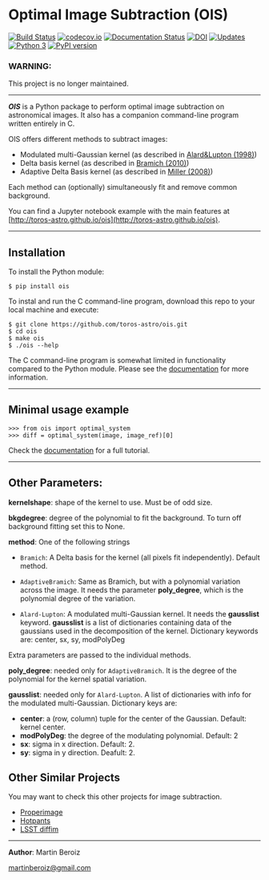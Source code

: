 # Optimal Image Subtraction (OIS)

[![Build Status](https://travis-ci.org/toros-astro/ois.svg?branch=master)](https://travis-ci.org/github/toros-astro/ois?branch=master)
[![codecov.io](https://codecov.io/github/toros-astro/ois/coverage.svg?branch=master)](https://codecov.io/github/toros-astro/ois?branch=master)
[![Documentation Status](https://readthedocs.org/projects/optimal-image-subtraction/badge/?version=latest)](http://optimal-image-subtraction.readthedocs.io/en/latest/?badge=latest)
[![DOI](https://zenodo.org/badge/49916188.svg)](https://zenodo.org/badge/latestdoi/49916188)
[![Updates](https://pyup.io/repos/github/toros-astro/ois/shield.svg)](https://pyup.io/repos/github/toros-astro/ois/)
[![Python 3](https://pyup.io/repos/github/toros-astro/ois/python-3-shield.svg)](https://pyup.io/repos/github/toros-astro/ois/)
[![PyPI version](https://badge.fury.io/py/ois.svg)](https://badge.fury.io/py/ois)

### WARNING:

This project is no longer maintained.

***

***OIS*** is a Python package to perform optimal image subtraction on astronomical images.
It also has a companion command-line program written entirely in C.

OIS offers different methods to subtract images:

 * Modulated multi-Gaussian kernel (as described in [Alard&Lupton (1998)][1])
 * Delta basis kernel (as described in [Bramich (2010)][2])
 * Adaptive Delta Basis kernel (as described in [Miller (2008)][3])

Each method can (optionally) simultaneously fit and remove common background.

You can find a Jupyter notebook example with the main features at [http://toros-astro.github.io/ois](http://toros-astro.github.io/ois).

***

## Installation

To install the Python module:

    $ pip install ois

To instal and run the C command-line program, download this repo to your local machine and execute:

    $ git clone https://github.com/toros-astro/ois.git
    $ cd ois
    $ make ois
    $ ./ois --help

The C command-line program is somewhat limited in functionality compared to the Python module.
Please see the [documentation](http://optimal-image-subtraction.readthedocs.io) for more information.

***

## Minimal usage example

    >>> from ois import optimal_system
    >>> diff = optimal_system(image, image_ref)[0]

Check the [documentation](http://optimal-image-subtraction.readthedocs.io) for a full tutorial.

***

## Other Parameters:

**kernelshape**: shape of the kernel to use. Must be of odd size.

**bkgdegree**: degree of the polynomial to fit the background.
    To turn off background fitting set this to None.

**method**: One of the following strings

  * `Bramich`: A Delta basis for the kernel (all pixels fit
      independently). Default method.

 * `AdaptiveBramich`: Same as Bramich, but with a polynomial variation across the image. It needs the parameter **poly_degree**, which is the polynomial degree of the variation.

  * `Alard-Lupton`: A modulated multi-Gaussian kernel.
      It needs the **gausslist** keyword. **gausslist** is a list of dictionaries containing data of the gaussians used in the decomposition of the kernel. Dictionary keywords are: center, sx, sy, modPolyDeg

Extra parameters are passed to the individual methods.

**poly_degree**: needed only for `AdaptiveBramich`. It is the degree
    of the polynomial for the kernel spatial variation.

**gausslist**: needed only for `Alard-Lupton`. A list of dictionaries with info for the modulated multi-Gaussian. Dictionary keys are:

* **center**: a (row, column) tuple for the center of the Gaussian. Default: kernel center.
* **modPolyDeg**: the degree of the modulating polynomial. Default: 2
* **sx**: sigma in x direction. Default: 2.
* **sy**: sigma in y direction. Deafult: 2.

## Other Similar Projects

You may want to check this other projects for image subtraction.

* [Properimage](https://properimage.readthedocs.io)
* [Hotpants](https://github.com/acbecker/hotpants)
* [LSST diffim](https://pipelines.lsst.io/modules/lsst.ip.diffim/)

***

**Author**: Martin Beroiz

<martinberoiz@gmail.com>

[1]: http://arxiv.org/abs/astro-ph/9712287 "A method for optimal image subtraction"
[2]: http://arxiv.org/abs/0802.1273 "A New Algorithm For Difference Image Analysis"
[3]: https://iopscience.iop.org/article/10.1086/588258 "Optimal Image Subtraction Method: Summary Derivations, Applications, and Publicly Shared Application Using IDL"
